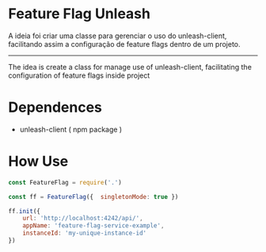 # Feature Flag Unleash

A ideia foi criar uma classe para gerenciar o uso do unleash-client, facilitando assim a configuração de feature flags dentro de um projeto.

------

The idea is create a class for manage use of unleash-client,
facilitating the configuration of feature flags inside project

# Dependences

- unleash-client ( npm package )

# How Use

```javascript
const FeatureFlag = require('.')

const ff = FeatureFlag({  singletonMode: true })

ff.init({ 
	url: 'http://localhost:4242/api/', 
	appName: 'feature-flag-service-example',
	instanceId: 'my-unique-instance-id'
})
```